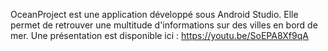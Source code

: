 OceanProject est une application développé sous Android Studio.
Elle permet de retrouver une multitude d'informations sur des villes en bord de mer.
Une présentation est disponible ici : https://youtu.be/SoEPA8Xf9qA
